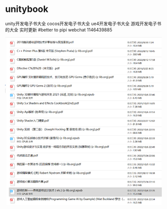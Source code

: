 # unitybook
unity开发电子书大全
cocos开发电子书大全
ue4开发电子书大全
游戏开发电子书的大全 实时更新 
#better to pipi webchat 1146439885

<p align="center" >
<img src="book.png" title="诛仙阵 logo" float=left>
</p>
